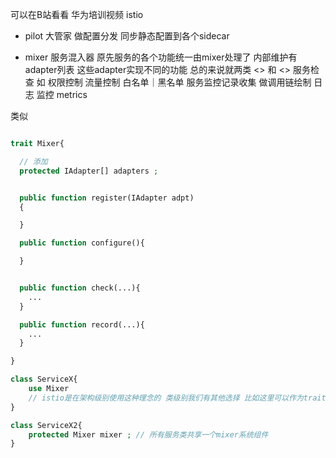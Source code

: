 可以在B站看看 华为培训视频 istio


- pilot 大管家 做配置分发 同步静态配置到各个sidecar 

- mixer 服务混入器 原先服务的各个功能统一由mixer处理了 内部维护有adapter列表 这些adapter实现不同的功能
总的来说就两类 <<check>> 和 <<record>>
服务检查 如 权限控制 流量控制 白名单｜黑名单
服务监控记录收集 做调用链绘制 日志 监控 metrics

类似
~~~php

trait Mixer{

  // 添加
  protected IAdapter[] adapters ;


  public function register(IAdapter adpt)
  {

  }

  public function configure(){

  }


  public function check(...){
    ...
  }

  public function record(...){
    ...
  }

}

class ServiceX{
    use Mixer
    // istio是在架构级别使用这种理念的 类级别我们有其他选择 比如这里可以作为trait 把功能包含进来 本质上是一种复用 还可以作为内部依赖组件
}

class ServiceX2{
    protected Mixer mixer ; // 所有服务类共享一个mixer系统组件
}



~~~